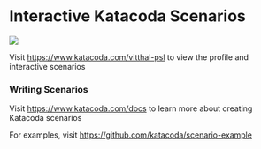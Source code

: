 # Interactive Katacoda Scenarios

[![](http://shields.katacoda.com/katacoda/vitthal-psl/count.svg)](https://www.katacoda.com/vitthal-psl "Get your profile on Katacoda.com")

Visit https://www.katacoda.com/vitthal-psl to view the profile and interactive scenarios

### Writing Scenarios
Visit https://www.katacoda.com/docs to learn more about creating Katacoda scenarios

For examples, visit https://github.com/katacoda/scenario-example
